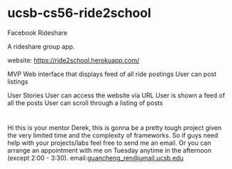 # ucsb-cs56-ride2school
Facebook Rideshare

A rideshare group app.

website: https://ride2school.herokuapp.com/

MVP
Web interface that displays feed of all ride postings
User can post listings



User Stories
User can access the website via URL
User is shown a feed of all the posts
User can scroll through a listing of posts 


#
Hi this is your mentor Derek, this is gonna be a pretty tough project given the very limited time and the complexity of frameworks. So if guys need help with your projects/labs feel free to send me an email. Or you can arrange an appointment with me on Tuesday anytime in the afternoon (except 2:00 - 3:30). 
email:guancheng_ren@umail.ucsb.edu
